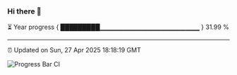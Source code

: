 ### Hi there 👋

⏳ Year progress { █████████▁▁▁▁▁▁▁▁▁▁▁▁▁▁▁▁▁▁▁▁▁ } 31.99 %

---

⏰ Updated on Sun, 27 Apr 2025 18:18:19 GMT

![Progress Bar CI](https://github.com/liununu/liununu/workflows/Progress%20Bar%20CI/badge.svg)
